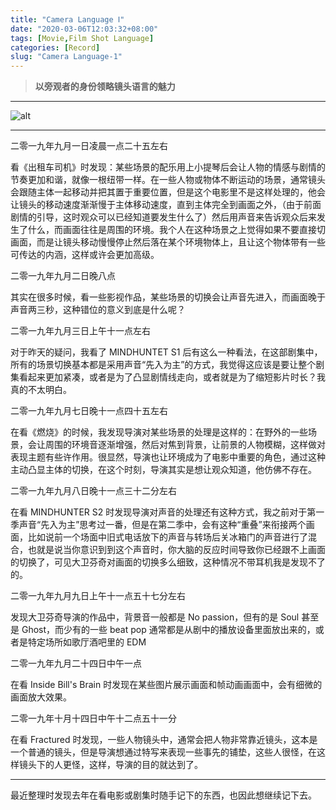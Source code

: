 ```yaml
---
title: "Camera Language Ⅰ"
date: "2020-03-06T12:03:32+08:00"
tags: [Movie,Film Shot Language]
categories: [Record]
slug: "Camera Language-1"
---
```


> **以旁观者的身份领略镜头语言的魅力**


<!--more-->

---

![alt](https://dawnblog-1300625500.cos.ap-guangzhou.myqcloud.com/images/20200306121142.png "Unsplash@murray")

---

二零一九年九月一日凌晨一点二十五左右

看《出租车司机》时发现：某些场景的配乐用上小提琴后会让人物的情感与剧情的节奏更加和谐，就像一根纽带一样。在一些人物或物体不断运动的场景，通常镜头会跟随主体一起移动并把其置于重要位置，但是这个电影里不是这样处理的，他会让镜头的移动速度渐渐慢于主体移动速度，直到主体完全到画面之外，（由于前面剧情的引导，这时观众可以已经知道要发生什么了）然后用声音来告诉观众后来发生了什么，而画面往往是周围的环境。我个人在这种场景之上觉得如果不要直接切画面，而是让镜头移动慢慢停止然后落在某个环境物体上，且让这个物体带有一些可传达的内涵，这样或许会更加高级。

二零一九年九月二日晚八点

其实在很多时候，看一些影视作品，某些场景的切换会让声音先进入，而画面晚于声音两三秒，这种错位的意义到底是什么呢？

二零一九年九月三日上午十一点左右

对于昨天的疑问，我看了 MINDHUNTET S1 后有这么一种看法，在这部剧集中，所有的场景切换基本都是采用声音“先入为主”的方式，我觉得这应该是要让整个剧集看起来更加紧凑，或者是为了凸显剧情线走向，或者就是为了缩短影片时长？我真的不太明白。

二零一九年九月七日晚十一点四十五左右

在看《燃烧》的时候，我发现导演对某些场景的处理是这样的：在野外的一些场景，会让周围的环境音逐渐增强，然后对焦到背景，让前景的人物模糊，这样做对表现主题有些许作用。很显然，导演也让环境成为了电影中重要的角色，通过这种主动凸显主体的切换，在这个时刻，导演其实是想让观众知道，他仿佛不存在。

二零一九年九月八日晚十一点三十二分左右

在看 MINDHUNTER S2 时发现导演对声音的处理还有这种方式，我之前对于第一季声音“先入为主”思考过一番，但是在第二季中，会有这种“重叠”来衔接两个画面，比如说前一个场面中旧式电话放下的声音与转场后关冰箱门的声音进行了混合，也就是说当你意识到到这个声音时，你大脑的反应时间导致你已经跟不上画面的切换了，可见大卫芬奇对画面的切换多么细致，这种情况不带耳机我是发现不了的。

二零一九年九月九日上午十一点五十七分左右

发现大卫芬奇导演的作品中，背景音一般都是 No passion，但有的是 Soul 甚至是 Ghost，而少有的一些 beat pop 通常都是从剧中的播放设备里面放出来的，或者是特定场所如歌厅酒吧里的 EDM

二零一九年九月二十四日中午一点

在看 Inside Bill's Brain 时发现在某些图片展示画面和帧动画画面中，会有细微的画面放大效果。

二零一九年十月十四日中午十二点五十一分

在看 Fractured 时发现，一些人物镜头中，通常会把人物非常靠近镜头，这本是一个普通的镜头，但是导演想通过特写来表现一些事先的铺垫，这些人很怪，在这样镜头下的人更怪，这样，导演的目的就达到了。

---

最近整理时发现去年在看电影或剧集时随手记下的东西，也因此想继续记下去。